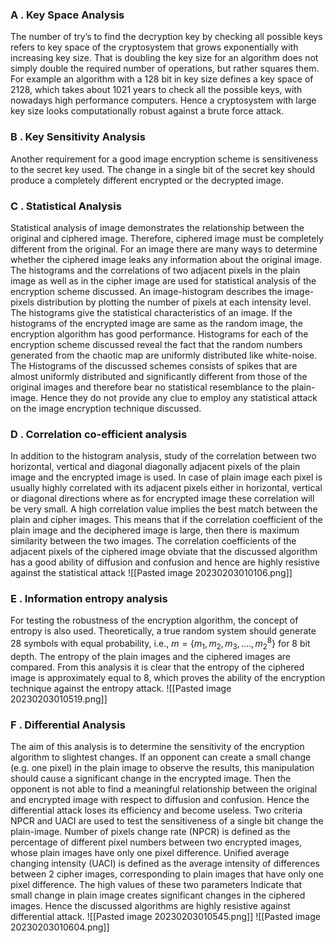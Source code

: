 ### A . Key Space Analysis 
The number of try’s to find the decryption key by checking all possible keys refers to key space of the cryptosystem that grows exponentially with increasing key size. That is doubling the key size for an algorithm does not simply double the required number of operations, but rather squares them. For example an algorithm with a 128 bit in key size defines a key space of 2128, which takes about 1021 years to check all the possible keys, with nowadays high performance computers. Hence a cryptosystem with large key size looks computationally robust against a brute force attack. 
 
### B . Key Sensitivity Analysis 
Another requirement for a good image encryption scheme is sensitiveness to the secret key used. The change in a single bit of the secret key should produce a completely different encrypted or the decrypted image. 
 
### C . Statistical Analysis 
Statistical analysis of image demonstrates the relationship between the original and ciphered image. Therefore, ciphered image must be completely different from the original. For an image there are many ways to determine whether the ciphered image leaks any information about the original image. The histograms and the correlations of two adjacent pixels in the plain image as well as in the cipher image are used for statistical analysis of the encryption scheme discussed. An image-histogram describes the image-pixels distribution by plotting the number of pixels at each intensity level. The histograms give the statistical characteristics of an image. If the histograms of the encrypted image are same as the random image, the encryption algorithm has good performance. Histograms for each of the encryption scheme discussed reveal the fact that the random numbers generated from the chaotic map are uniformly distributed like white-noise. The Histograms of the discussed schemes consists of spikes that are almost uniformly distributed and significantly different from those of the original images and therefore bear no statistical resemblance to the plain-image. Hence they do not provide any clue to employ any statistical attack on the image encryption technique discussed. 
 
### D . Correlation co-efficient analysis 
In addition to the histogram analysis, study of the correlation between two horizontal, vertical and diagonal diagonally adjacent pixels of the plain image and the encrypted image is used. In case of plain image each pixel is usually highly correlated with its adjacent pixels either in horizontal, vertical or diagonal directions where as for encrypted image these correlation will be very small. A high correlation value implies the best match between the plain and cipher images. This means that if the correlation coefficient of the plain image and the deciphered image is large, then there is maximum similarity between the two images. The correlation coefficients of the adjacent pixels of the ciphered image obviate that the discussed algorithm has a good ability of diffusion and confusion and hence are highly resistive against the statistical attack 
![[Pasted image 20230203010106.png]]
 
### E . Information entropy analysis 
For testing the robustness of the encryption algorithm, the concept of entropy is also used. Theoretically, a true random system should generate 28 symbols with equal probability, i.e., $m = \{m_1, m_2, m_3, …. , m_2^8\}$ for 8 bit depth. The entropy of the plain images and the ciphered images are compared. From this analysis it is clear that the entropy of the ciphered image is approximately equal to 8, which proves the ability of the encryption technique against the entropy attack. 
![[Pasted image 20230203010519.png]]
### F . Differential Analysis 
The aim of this analysis is to determine the sensitivity of the encryption algorithm to slightest changes. If an opponent can create a small change (e.g. one pixel) in the plain image to observe the results, this manipulation should cause a significant change in the encrypted image. Then the opponent is not able to find a meaningful relationship between the original and encrypted image with respect to diffusion and confusion. Hence the differential attack loses its efficiency and become useless. Two criteria NPCR and UACI are used to test the sensitiveness of a single bit change the plain-image. Number of pixels change rate (NPCR) is defined as the percentage of different pixel numbers between two encrypted images, whose plain images have only one pixel difference. Unified average changing intensity (UACI) is defined as the average intensity of differences between 2 cipher images, corresponding to plain images that have only one pixel difference. The high values of these two parameters Indicate that small change in plain image creates significant changes in the ciphered images. Hence the discussed algorithms are highly resistive against differential attack. 
![[Pasted image 20230203010545.png]]
![[Pasted image 20230203010604.png]]

